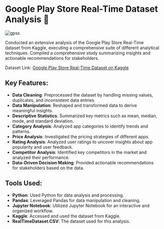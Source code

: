 
# Google Play Store Real-Time Dataset Analysis 📱

![gpss](https://github.com/user-attachments/assets/0ec5ef98-12ad-4594-b651-a85bd00b460b)


Conducted an extensive analysis of the Google Play Store Real-Time dataset from Kaggle, executing a comprehensive suite of different analytical techniques. Compiled a comprehensive study summarizing insights and actionable recommendations for stakeholders.

Dataset Link: [Google Play Store Real-Time Dataset on Kaggle](https://www.kaggle.com/datasets/lava18/google-play-store-apps)

## Key Features:
- **Data Cleaning**: Preprocessed the dataset by handling missing values, duplicates, and inconsistent data entries.
- **Data Manipulation**: Reshaped and transformed data to derive meaningful insights.
- **Descriptive Statistics**: Summarized key metrics such as mean, median, mode, and standard deviation.
- **Category Analysis**: Analyzed app categories to identify trends and patterns.
- **Price Analysis**: Investigated the pricing strategies of different apps.
- **Rating Analysis**: Analyzed user ratings to uncover insights about app popularity and user feedback.
- **Competitor Analysis**: Identified key competitors in the market and analyzed their performance.
- **Data-Driven Decision Making**: Provided actionable recommendations for stakeholders based on the data.

## Tools Used:
- **Python**: Used Python for data analysis and processing.
- **Pandas**: Leveraged Pandas for data manipulation and cleaning.
- **Jupyter Notebook**: Utilized Jupyter Notebook for an interactive and organized workflow.
- **Kaggle**: Accessed and used the dataset from Kaggle.
- **RealTimeDataset.CSV**: The dataset used for this analysis.

